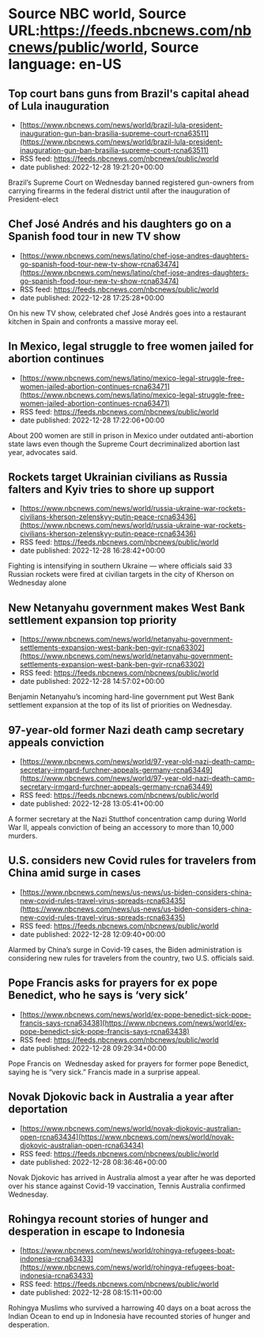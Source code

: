 # Source NBC world, Source URL:https://feeds.nbcnews.com/nbcnews/public/world, Source language: en-US

## Top court bans guns from Brazil's capital ahead of Lula inauguration
 - [https://www.nbcnews.com/news/world/brazil-lula-president-inauguration-gun-ban-brasilia-supreme-court-rcna63511](https://www.nbcnews.com/news/world/brazil-lula-president-inauguration-gun-ban-brasilia-supreme-court-rcna63511)
 - RSS feed: https://feeds.nbcnews.com/nbcnews/public/world
 - date published: 2022-12-28 19:21:20+00:00

Brazil’s Supreme Court on Wednesday banned registered gun-owners from carrying firearms in the federal district until after the inauguration of President-elect

## Chef José Andrés and his daughters go on a Spanish food tour in new TV show
 - [https://www.nbcnews.com/news/latino/chef-jose-andres-daughters-go-spanish-food-tour-new-tv-show-rcna63474](https://www.nbcnews.com/news/latino/chef-jose-andres-daughters-go-spanish-food-tour-new-tv-show-rcna63474)
 - RSS feed: https://feeds.nbcnews.com/nbcnews/public/world
 - date published: 2022-12-28 17:25:28+00:00

On his new TV show, celebrated chef José Andrés goes into a restaurant kitchen in Spain and confronts a massive moray eel.

## In Mexico, legal struggle to free women jailed for abortion continues
 - [https://www.nbcnews.com/news/latino/mexico-legal-struggle-free-women-jailed-abortion-continues-rcna63471](https://www.nbcnews.com/news/latino/mexico-legal-struggle-free-women-jailed-abortion-continues-rcna63471)
 - RSS feed: https://feeds.nbcnews.com/nbcnews/public/world
 - date published: 2022-12-28 17:22:06+00:00

About 200 women are still in prison in Mexico under outdated anti-abortion state laws even though the Supreme Court decriminalized abortion last year, advocates said.

## Rockets target Ukrainian civilians as Russia falters and Kyiv tries to shore up support
 - [https://www.nbcnews.com/news/world/russia-ukraine-war-rockets-civilians-kherson-zelenskyy-putin-peace-rcna63436](https://www.nbcnews.com/news/world/russia-ukraine-war-rockets-civilians-kherson-zelenskyy-putin-peace-rcna63436)
 - RSS feed: https://feeds.nbcnews.com/nbcnews/public/world
 - date published: 2022-12-28 16:28:42+00:00

Fighting is intensifying in southern Ukraine — where officials said 33 Russian rockets were fired at civilian targets in the city of Kherson on Wednesday alone

## New Netanyahu government makes West Bank settlement expansion top priority
 - [https://www.nbcnews.com/news/world/netanyahu-government-settlements-expansion-west-bank-ben-gvir-rcna63302](https://www.nbcnews.com/news/world/netanyahu-government-settlements-expansion-west-bank-ben-gvir-rcna63302)
 - RSS feed: https://feeds.nbcnews.com/nbcnews/public/world
 - date published: 2022-12-28 14:57:02+00:00

Benjamin Netanyahu’s incoming hard-line government put West Bank settlement expansion at the top of its list of priorities on Wednesday.

## 97-year-old former Nazi death camp secretary appeals conviction
 - [https://www.nbcnews.com/news/world/97-year-old-nazi-death-camp-secretary-irmgard-furchner-appeals-germany-rcna63449](https://www.nbcnews.com/news/world/97-year-old-nazi-death-camp-secretary-irmgard-furchner-appeals-germany-rcna63449)
 - RSS feed: https://feeds.nbcnews.com/nbcnews/public/world
 - date published: 2022-12-28 13:05:41+00:00

A former secretary at the Nazi Stutthof concentration camp during World War II, appeals conviction of being an accessory to more than 10,000 murders.

## U.S. considers new Covid rules for travelers from China amid surge in cases
 - [https://www.nbcnews.com/news/us-news/us-biden-considers-china-new-covid-rules-travel-virus-spreads-rcna63435](https://www.nbcnews.com/news/us-news/us-biden-considers-china-new-covid-rules-travel-virus-spreads-rcna63435)
 - RSS feed: https://feeds.nbcnews.com/nbcnews/public/world
 - date published: 2022-12-28 12:09:40+00:00

Alarmed by China’s surge in Covid-19 cases, the Biden administration is considering new rules for travelers from the country, two U.S. officials said.

## Pope Francis asks for prayers for ex pope Benedict, who he says is ‘very sick’
 - [https://www.nbcnews.com/news/world/ex-pope-benedict-sick-pope-francis-says-rcna63438](https://www.nbcnews.com/news/world/ex-pope-benedict-sick-pope-francis-says-rcna63438)
 - RSS feed: https://feeds.nbcnews.com/nbcnews/public/world
 - date published: 2022-12-28 09:29:34+00:00

Pope Francis on  Wednesday asked for prayers for former pope Benedict, saying he is “very sick.” Francis made in a surprise appeal.

## Novak Djokovic back in Australia a year after deportation
 - [https://www.nbcnews.com/news/world/novak-djokovic-australian-open-rcna63434](https://www.nbcnews.com/news/world/novak-djokovic-australian-open-rcna63434)
 - RSS feed: https://feeds.nbcnews.com/nbcnews/public/world
 - date published: 2022-12-28 08:36:46+00:00

Novak Djokovic has arrived in Australia almost a year after he was deported over his stance against Covid-19 vaccination, Tennis Australia confirmed Wednesday.

## Rohingya recount stories of hunger and desperation in escape to Indonesia
 - [https://www.nbcnews.com/news/world/rohingya-refugees-boat-indonesia-rcna63433](https://www.nbcnews.com/news/world/rohingya-refugees-boat-indonesia-rcna63433)
 - RSS feed: https://feeds.nbcnews.com/nbcnews/public/world
 - date published: 2022-12-28 08:15:11+00:00

Rohingya Muslims who survived a harrowing 40 days on a boat across the Indian Ocean to end up in Indonesia have recounted stories of hunger and desperation.
